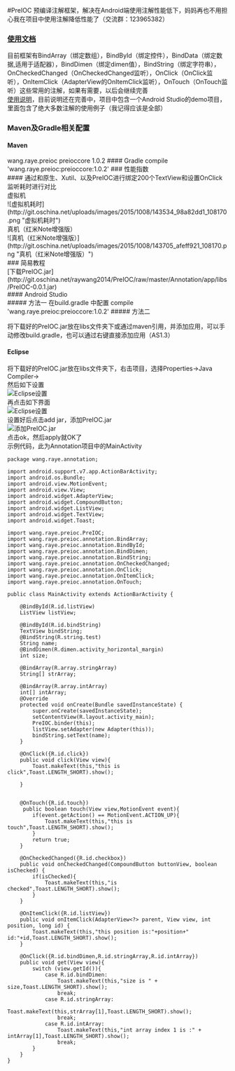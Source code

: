#PreIOC 预编译注解框架，解决在Android端使用注解性能低下，妈妈再也不用担心我在项目中使用注解降低性能了（交流群：123965382）
### [使用文档](http://git.oschina.net/raywang2014/PreIOC/wikis/home)

目前框架有BindArray（绑定数组），BindById（绑定控件），BindData（绑定数据,适用于适配器），BindDimen（绑定dimen值），BindString（绑定字符串），OnCheckedChanged（OnCheckedChanged监听），OnClick（OnClick监听），OnItemClick（AdapterView的OnItemClick监听），OnTouch（OnTouch监听）这些常用的注解，如果有需要，以后会继续完善<br/>
[使用说明](http://git.oschina.net/raywang2014/PreIOC/wikis/home)，目前说明还在完善中，项目中包含一个Android Studio的demo项目，里面包含了绝大多数注解的使用例子（我记得应该是全部）<br/>
### Maven及Gradle相关配置
#### Maven
<dependency>
	<groupId>wang.raye.preioc</groupId>
  	<artifactId>preioccore</artifactId>
	<version>1.0.2</version>
</dependency>
#### Gradle
compile 'wang.raye.preioc:preioccore:1.0.2'
### 性能指数<br/>
#### 通过和原生、Xutil、以及PreIOC进行绑定200个TextView和设置OnClick监听耗时进行对比<br/>
虚拟机<br/>
![虚拟机耗时](http://git.oschina.net/uploads/images/2015/1008/143534_98a82dd1_108170.png "虚拟机耗时")<br/>
真机（红米Note增强版）<br/>
![真机（红米Note增强版）](http://git.oschina.net/uploads/images/2015/1008/143705_afeff921_108170.png "真机（红米Note增强版）")<br/>
### 简易教程<br/>
[下载PreIOC.jar](http://git.oschina.net/raywang2014/PreIOC/raw/master/Annotation/app/libs/PreIOC-0.0.1.jar)<br/>
#### Android Studio<br/>
##### 方法一
在build.gradle 中配置 compile 'wang.raye.preioc:preioccore:1.0.2'
##### 方法二

将下载好的PreIOC.jar放在libs文件夹下或通过maven引用，并添加应用，可以手动修改build.gradle，也可以通过右键直接添加应用（AS1.3）<br/>
#### Eclipse<br/>
将下载好的PreIOC.jar放在libs文件夹下，右击项目，选择Properties->Java Compiler-><br/>
然后如下设置<br/>
![Eclipse设置](http://git.oschina.net/uploads/images/2015/1008/150802_0f88345f_108170.png "Eclipse设置")<br/>
再点击如下界面<br/>
![Eclipse设置](http://git.oschina.net/uploads/images/2015/1008/150911_eddcb114_108170.png "Eclipse设置")<br/>
设置好后点击add jar，添加PreIOC.jar<br/>
![添加PreIOC.jar](http://git.oschina.net/uploads/images/2015/1008/151001_7e69114d_108170.png "添加PreIOC.jar")<br/>
点击ok，然后apply就OK了<br/>
示例代码，此为Annotation项目中的MainActivity<br/>
```
package wang.raye.annotation;

import android.support.v7.app.ActionBarActivity;
import android.os.Bundle;
import android.view.MotionEvent;
import android.view.View;
import android.widget.AdapterView;
import android.widget.CompoundButton;
import android.widget.ListView;
import android.widget.TextView;
import android.widget.Toast;

import wang.raye.preioc.PreIOC;
import wang.raye.preioc.annotation.BindArray;
import wang.raye.preioc.annotation.BindById;
import wang.raye.preioc.annotation.BindDimen;
import wang.raye.preioc.annotation.BindString;
import wang.raye.preioc.annotation.OnCheckedChanged;
import wang.raye.preioc.annotation.OnClick;
import wang.raye.preioc.annotation.OnItemClick;
import wang.raye.preioc.annotation.OnTouch;

public class MainActivity extends ActionBarActivity {

    @BindById(R.id.listView)
    ListView listView;

    @BindById(R.id.bindString)
    TextView bindString;
    @BindString(R.string.test)
    String name;
    @BindDimen(R.dimen.activity_horizontal_margin)
    int size;

    @BindArray(R.array.stringArray)
    String[] strArray;

    @BindArray(R.array.intArray)
    int[] intArray;
    @Override
    protected void onCreate(Bundle savedInstanceState) {
        super.onCreate(savedInstanceState);
        setContentView(R.layout.activity_main);
        PreIOC.binder(this);
        listView.setAdapter(new Adapter(this));
        bindString.setText(name);
    }

    @OnClick({R.id.click})
    public void click(View view){
        Toast.makeText(this,"this is click",Toast.LENGTH_SHORT).show();

    }


    @OnTouch({R.id.touch})
     public boolean touch(View view,MotionEvent event){
        if(event.getAction() == MotionEvent.ACTION_UP){
            Toast.makeText(this,"this is touch",Toast.LENGTH_SHORT).show();
        }
        return true;
    }

    @OnCheckedChanged({R.id.checkbox})
    public void onCheckedChanged(CompoundButton buttonView, boolean isChecked) {
        if(isChecked){
            Toast.makeText(this,"is checked",Toast.LENGTH_SHORT).show();
        }
    }

    @OnItemClick({R.id.listView})
    public void onItemClick(AdapterView<?> parent, View view, int position, long id) {
        Toast.makeText(this,"this position is:"+position+"  id:"+id,Toast.LENGTH_SHORT).show();
    }

    @OnClick({R.id.bindDimen,R.id.stringArray,R.id.intArray})
    public void get(View view){
        switch (view.getId()){
            case R.id.bindDimen:
                Toast.makeText(this,"size is " + size,Toast.LENGTH_SHORT).show();
                break;
            case R.id.stringArray:
                Toast.makeText(this,strArray[1],Toast.LENGTH_SHORT).show();
                break;
            case R.id.intArray:
                Toast.makeText(this,"int array index 1 is :" + intArray[1],Toast.LENGTH_SHORT).show();
                break;
        }
    }
}

```